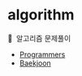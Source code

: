 # algorithm
🚀 &nbsp;알고리즘 문제풀이
- [Programmers](https://github.com/gxxrxn/algorithm/tree/main/Programmers)
- [Baekjoon](https://github.com/gxxrxn/algorithm/tree/main/Baekjoon)
